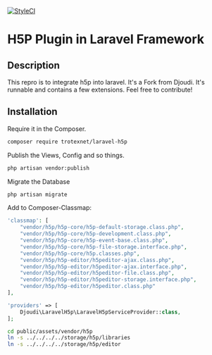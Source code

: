 [![StyleCI](https://styleci.io/repos/122313672/shield?branch=master)](https://styleci.io/repos/122313672)

# H5P Plugin in Laravel Framework 

## Description

This repro is to integrate h5p into laravel. It's a Fork from Djoudi. It's runnable and contains a few extensions. Feel free to contribute!


## Installation

Require it in the Composer.

```bash
composer require trotexnet/laravel-h5p
```

Publish the Views, Config and so things.

```bash
php artisan vendor:publish
```

Migrate the Database

```bash
php artisan migrate
```

Add to Composer-Classmap:
```php
'classmap': [
    "vendor/h5p/h5p-core/h5p-default-storage.class.php",
    "vendor/h5p/h5p-core/h5p-development.class.php",
    "vendor/h5p/h5p-core/h5p-event-base.class.php",
    "vendor/h5p/h5p-core/h5p-file-storage.interface.php",
    "vendor/h5p/h5p-core/h5p.classes.php",
    "vendor/h5p/h5p-editor/h5peditor-ajax.class.php",
    "vendor/h5p/h5p-editor/h5peditor-ajax.interface.php",
    "vendor/h5p/h5p-editor/h5peditor-file.class.php",
    "vendor/h5p/h5p-editor/h5peditor-storage.interface.php",
    "vendor/h5p/h5p-editor/h5peditor.class.php"
],
```

```php
'providers' => [
    Djoudi\LaravelH5p\LaravelH5pServiceProvider::class,
];
```

```bash
cd public/assets/vendor/h5p
ln -s ../../../../storage/h5p/libraries
ln -s ../../../../storage/h5p/editor
```
